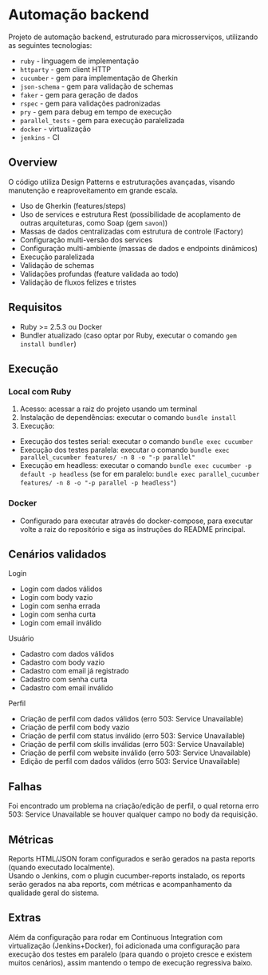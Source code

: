 # Automação backend

Projeto de automação backend, estruturado para microsserviços, utilizando as seguintes tecnologias:
- `ruby` - linguagem de implementação
- `httparty` - gem client HTTP
- `cucumber` - gem para implementação de Gherkin
- `json-schema` - gem para validação de schemas
- `faker` - gem para geração de dados
- `rspec` - gem para validações padronizadas
- `pry` - gem para debug em tempo de execução
- `parallel_tests` - gem para execução paralelizada
- `docker` - virtualização
- `jenkins` - CI

## Overview
O código utiliza Design Patterns e estruturações avançadas, visando manutenção e reaproveitamento em grande escala.
- Uso de Gherkin (features/steps)
- Uso de services e estrutura Rest (possibilidade de acoplamento de outras arquiteturas, como Soap (gem `savon`))
- Massas de dados centralizadas com estrutura de controle (Factory)
- Configuração multi-versão dos services
- Configuração multi-ambiente (massas de dados e endpoints dinâmicos)
- Execução paralelizada
- Validação de schemas
- Validações profundas (feature validada ao todo)
- Validação de fluxos felizes e tristes

## Requisitos
- Ruby >= 2.5.3 ou Docker
- Bundler atualizado (caso optar por Ruby, executar o comando `gem install bundler`)

## Execução
### Local com Ruby
1. Acesso: acessar a raiz do projeto usando um terminal
2. Instalação de dependências: executar o comando `bundle install`
3. Execução:
- Execução dos testes serial: executar o comando `bundle exec cucumber`
- Execução dos testes paralela: executar o comando `bundle exec parallel_cucumber features/ -n 8 -o "-p parallel"`
- Execução em headless: executar o comando `bundle exec cucumber -p default -p headless` (se for em paralelo: `bundle exec parallel_cucumber features/ -n 8 -o "-p parallel -p headless"`)

### Docker
- Configurado para executar através do docker-compose, para executar volte a raiz do repositório e siga as instruções do README principal.

## Cenários validados
Login
- Login com dados válidos
- Login com body vazio
- Login com senha errada
- Login com senha curta
- Login com email inválido

Usuário
- Cadastro com dados válidos
- Cadastro com body vazio
- Cadastro com email já registrado
- Cadastro com senha curta
- Cadastro com email inválido

Perfil
- Criação de perfil com dados válidos (erro 503: Service Unavailable)
- Criação de perfil com body vazio
- Criação de perfil com status inválido (erro 503: Service Unavailable)
- Criação de perfil com skills inválidas (erro 503: Service Unavailable)
- Criação de perfil com website inválido (erro 503: Service Unavailable)
- Edição de perfil com dados válidos (erro 503: Service Unavailable)

## Falhas
Foi encontrado um problema na criação/edição de perfil, o qual retorna erro 503: Service Unavailable se houver qualquer campo no body da requisição.

## Métricas
Reports HTML/JSON foram configurados e serão gerados na pasta reports (quando executado localmente).\
Usando o Jenkins, com o plugin cucumber-reports instalado, os reports serão gerados na aba reports, com métricas e acompanhamento da qualidade geral do sistema.

## Extras
Além da configuração para rodar em Continuous Integration com virtualização (Jenkins+Docker), foi adicionada uma configuração para execução dos testes em paralelo (para quando o projeto cresce e existem muitos cenários), assim mantendo o tempo de execução regressiva baixo.
